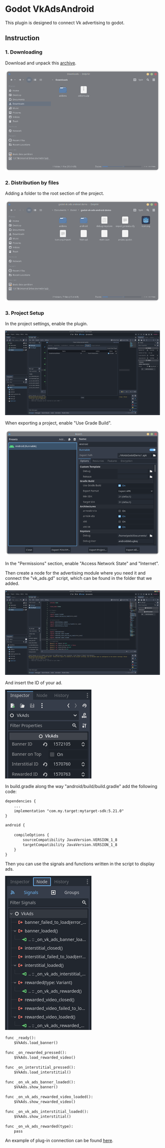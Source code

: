 # Godot VkAdsAndroid

This plugin is designed to connect Vk advertising to godot.

## Instruction

### 1. Downloading

Download and unpack this [archive](https://github.com/noctisalamandra/godot-vk-ads-android/releases/latest).

![Download](screens/download.png)

### 2. Distribution by files

Adding a folder to the root section of the project.

![Project](screens/project.png)

### 3. Project Setup

In the project settings, enable the plugin.

![Settings](screens/settings.png)

When exporting a project, enable "Use Grade Build".

![Plugin](screens/plugin.png)

In the "Permissions" section, enable "Access Network State" and "Internet".

Then create a node for the advertising module where you need it and connect the "vk_ads.gd" script, which can be found in the folder that we added.

![Node](screens/node.png)

And insert the ID of your ad.

![Key](screens/key.png)

In build.gradle along the way "android/build/build.gradle" add the following code:

```
dependencies {
    ...
    implementation "com.my.target:mytarget-sdk:5.21.0"
}
```

```
android {

    compileOptions {
        sourceCompatibility JavaVersion.VERSION_1_8
        targetCompatibility JavaVersion.VERSION_1_8
    }
}
```

Then you can use the signals and functions written in the script to display ads.

![Signals](screens/signals.png)

```
func _ready():
	$VkAds.load_banner()

func _on_rewarded_pressed():
	$VkAds.load_rewarded_video()

func _on_interstitial_pressed():
	$VkAds.load_interstitial()

func _on_vk_ads_banner_loaded():
	$VkAds.show_banner()

func _on_vk_ads_rewarded_video_loaded():
	$VkAds.show_rewarded_video()

func _on_vk_ads_interstitial_loaded():
	$VkAds.show_interstitial()

func _on_vk_ads_rewarded(type):
	pass
```

An example of plug-in connection can be found [here](https://github.com/noctisalamandra/godot-vk-ads-android-demo).